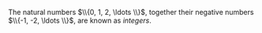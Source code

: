 The natural numbers $\\{0, 1, 2, \ldots \\}$, together their negative numbers $\\{-1, -2, \ldots \\}$, are known as *integers*.
